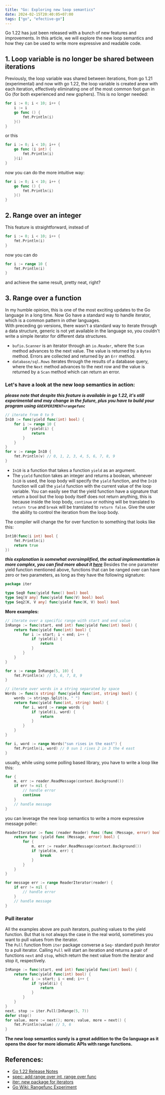```yaml
---
title: "Go: Exploring new loop semantics"
date: 2024-02-15T20:40:05+07:00
tags: ["go", "efective-go"]
---
```


Go 1.22 has just been released with a bunch of new features and improvements. In this article, we will explore the new loop semantics and how they can be used to write more expressive and readable code.

## 1. Loop variable is no longer be shared between iterations
Previously, the loop variable was shared between iterations, from go 1.21 (experimental) and now with go 1.22, the loop variable is created anew with each iteration, effectively eliminating one of the most common foot gun in Go (for both experienced and new gophers).
This is no longer needed:
```go
for i := 0; i < 10; i++ {
    i := i
    go func () {
        fmt.Println(i)
    }()
}
```
or this
```go
for i := 0; i < 10; i++ {
    go func (i int) {
        fmt.Println(i)
    }(i)
}
```
now you can do the more intuitive way:
```go
for i := 0; i < 10; i++ {
    go func () {
        fmt.Println(i)
    }()
}
```


## 2. Range over an integer

This feature is straightforward, instead of
```go
for i := 0; i < 10; i++ {
    fmt.Println(i)
}
```
now you can do
```go
for i := range 10 {
    fmt.Println(i)
}
```
and achieve the same result, pretty neat, right?

## 3. Range over a function
In my humble opinion, this is one of the most exciting updates to the Go language in a long time. Now Go have a standard way to handle iterator, which is a common pattern in other languages.  
With preceding go versions, there wasn't a standard way to iterate through a data structure, generic is not yet available in the language so, you couldn't write a simple iterator for different data structures.

- `bufio.Scanner` is an iterator through an `io.Reader`, where the `Scan` method advances to the next value. The value is returned by a `Bytes` method. Errors are collected and returned by an `Err` method.
- `database/sql.Rows` iterates through the results of a database query, where the `Next` method advances to the next row and the value is returned by a `Scan` method which can return an error.

### Let's have a look at the new loop semantics in action:
**_please note that despite this feature is available in go 1.22, it's still experimental and may change in the future, plus you have to build your program using `GOEXPERIMENT=rangefunc`_**
```go
// iterate from 0 to 9
In10 := func(yield func(int) bool) {
    for i := range 10 {
        if !yield(i) {
            return
        }
    }
}
for v := range In10 {
    fmt.Println(v) // 0, 1, 2, 3, 4, 5, 6, 7, 8, 9
}
```
- `In10` is a function that takes a function `yield` as an argument.
- The `yield` function takes an integer and returns a boolean, whenever `In10` is used, the loop body will specify the `yield` function, and the `In10` function will call the `yield` function with the current value of the loop variable.
You can easily see that the yield function have a signature that return a bool but the loop body itself does not return anything, this is because inside the loop body, `continue` or nothing will be translated to `return true` and `break` will be translated to `return false`. Give the user the ability to control the iteration from the loop body.

The compiler will change the for over function to something that looks like this:
```go
Int10(func(i int) bool {
    fmt.Println(i)
    return true
})
```
**_this explanation is somewhat oversimplified, the actual implementation is more complex, you can find more about it [here](https://go.googlesource.com/go/+/refs/changes/41/510541/7/src/cmd/compile/internal/rangefunc/rewrite.go)_**
Besides the one parameter yield function mentioned above, functions that can be ranged over can have zero or two parameters, as long as they have the following signature:
```go
package iter

type Seq0 func(yield func() bool) bool
type Seq[V any] func(yield func(V) bool) bool
type Seq2[K, V any] func(yield func(K, V) bool) bool
```

**More examples:**

```go
// iterate over a specific range with start and end value
InRange := func(start, end int) func(yield func(int) bool) {
    return func(yield func(int) bool) {
        for i := start; i < end; i++ {
            if !yield(i) {
                return
            }
        }
    }
}

for x := range InRange(5, 10) {
    fmt.Println(x) // 5, 6, 7, 8, 9
}
```

```go
// iterate over words in a string separated by space
Words := func(s string) func(yield func(int, string) bool) {
    words := strings.Split(s, " ")
    return func(yield func(int, string) bool) {
        for i, word := range words {
            if !yield(i, word) {
                return
            }
        }
    }
}

for i, word := range Words("sun rises in the east") {
    fmt.Println(i, word) // 0 sun 1 rises 2 in 3 the 4 east
}
```

usually, while using some polling based library, you have to write a loop like this:
```go
for {
    m, err := reader.ReadMessage(context.Background()) 
    if err != nil {
        // handle error
        continue
    }
    // handle message
}		
```
you can leverage the new loop semantics to write a more expressive message poller:
```go
ReaderIterator := func (reader Reader) func (func (Message, error) bool) {
    return func (yield func (Message, error) bool) {
        for {
            m, err := reader.ReadMessage(context.Background())
            if !yield(m, err) {
                break
            }
        }
    }
}

for message err := range ReaderIterator(reader) {
    if err != nil {
        // handle error
    }
    // handle message
}
```
### Pull iterator
All the examples above are push iterators, pushing values to the yield function. But that is not always the case in the real world, sometimes you want to pull values from the iterator.  
The `Pull` function from `iter` package converse a `Seq`- standard push iterator to a pull iterator. Calling `Pull` will start an iteration and returns a pair
of functions `next` and `stop`, which return the next value from the iterator and stop it, respectively.
```go
InRange := func(start, end int) func(yield func(int) bool) {
    return func(yield func(int) bool) {
        for i := start; i < end; i++ {
            if !yield(i) {
                return
            }
        }
    }
}
next, stop := iter.Pull(InRange(5, 7))
defer stop()
for value, more := next(); more; value, more = next() {
    fmt.Println(value) // 5, 6
}
```

**The new loop semantics surely is a great addition to the Go language as it opens the door for more idiomatic APIs with range functions.**

## References:
- [Go 1.22 Release Notes](https://tip.golang.org/doc/go1.22)
- [spec: add range over int, range over func](https://github.com/golang/go/issues/61405)
- [iter: new package for iterators](https://github.com/golang/go/issues/61897)
- [Go Wiki: Rangefunc Experiment](https://go.dev/wiki/RangefuncExperiment#what-will-idiomatic-apis-with-range-functions-look-like)